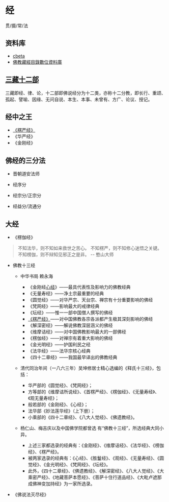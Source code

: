 # 经

贯/摄/常/法

## 资料库

- [cbeta](https://cbeta.org/)
- [佛教藏經目錄數位資料庫](http://jinglu.cbeta.org)

## [三藏十二部](https://baike.baidu.com/item/三藏十二部/282335)

三藏即经、律、论，十二部即佛说经分为十二类，亦称十二分教，即长行、重颂、孤起、譬喻、因缘、无问自说、本生、本事、未曾有、方广、论议、授记。

## 经中之王

- [《楞严经》](/zh-cn/buddhism/sutra/lengyanjing.md)
- 《华严经》
- 《金刚经》

## 佛经的三分法

- 晋朝道安法师

- 经序分
- 经宗分/正宗分
- 经益分/流通分

## 大经

- 《楞伽经》

> 不知法华，则不知如来救世之苦心。
> 不知楞严，则不知修心迷悟之关键。
> 不知楞伽，则不辩知见邪正之是非。
> -- 憨山大师

- 佛教十三经

  - 中华书局 赖永海

    - 《金刚经[心经](https://cbetaonline.cn/zh/T0251)》——最具代表性及影响力的佛教经典
    - 《无量寿经》——净土宗最重要的经典
    - 《圆觉经》——对华严宗、天台宗、禅宗有十分重要影响的佛经
    - 《梵网经》——影响最大的戒律经典
    - 《坛经》——惟一一部中国僧人撰写的佛经
    - [《楞严经》](/zh-cn/buddhism/sutra/lengyanjing.md)——对中国佛教各宗各派都产生极其深刻影响的佛经
    - 《解深密经》——解说佛教深层涵义的佛经
    - 《维摩诘经》——对中国佛教影响最大的一部佛经
    - 《楞伽经》——对禅宗有着重大影响的佛经
    - 《金光明经》——护国利民之经
    - 《法华经》——法华宗核心经典
    - 《四十二章经》——我国最早译出的佛教经典

  - 清代同治年间（一八六三年）吴坤修居士精心选编的《释氏十三经》，包括：

    - 华严部的《圆觉经》、《梵网经》；
    - 方等部的《维摩诘所说经》、《首楞严经》、《楞伽经》、《无量寿经》、《观无量寿经》；
    - 般若部的《金刚经》、《心经》；
    - 法华部《妙法莲华经》（上下册）；
    - 小乘部的《四十二章经》、《八大人觉经》、《佛遗教经》。

  - 杨仁山、梅吉庆以及中国佛学院都曾选 有“佛教十三经”，所选经典大同小异。

    - 上述三家都选录的经典有：《金刚经》、《维摩诘经》、《法华经》、《楞伽经》、《楞严经》。
    - 被两家选录的经典有：《心经》、《胜鬘经》、《观经》、《无量寿经》、《圆觉经》、《金光明经》、《梵网经》、《坛经》。
    - 此外，《四十二章经》、《佛遗教经》、《解深密经》、《八大人觉经》、《大乘密严经》、《地藏菩萨本愿经》、《菩萨十住行道品经》、《大毗卢遮那成佛神变加持经》为一家所选录。

- 《佛说法灭尽经》
